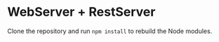 # WebServer + RestServer

Clone the repository and run ```npm install``` to rebuild the Node modules.